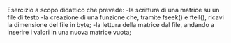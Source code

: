 Esercizio a scopo didattico che prevede:
-la scrittura di una matrice su un file di testo
-la creazione di una funzione che, tramite fseek() e ftell(), ricavi la dimensione del file in byte;
-la lettura della matrice dal file, andando a inserire i valori in una nuova matrice vuota; 
